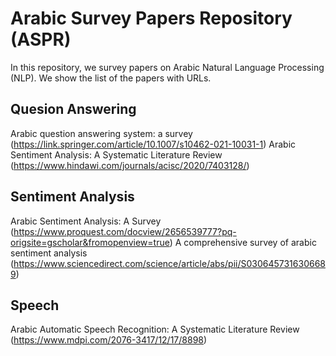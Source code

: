 # Arabic Survey Papers Repository (ASPR)
In this repository, we survey papers on Arabic Natural Language Processing (NLP). We show the list of the papers with URLs.
## Quesion Answering
Arabic question answering system: a survey (https://link.springer.com/article/10.1007/s10462-021-10031-1)
Arabic Sentiment Analysis: A Systematic Literature Review (https://www.hindawi.com/journals/acisc/2020/7403128/)
## Sentiment Analysis
Arabic Sentiment Analysis: A Survey (https://www.proquest.com/docview/2656539777?pq-origsite=gscholar&fromopenview=true)
A comprehensive survey of arabic sentiment analysis (https://www.sciencedirect.com/science/article/abs/pii/S0306457316306689)
## Speech
 Arabic Automatic Speech Recognition: A Systematic Literature Review (https://www.mdpi.com/2076-3417/12/17/8898)
 
